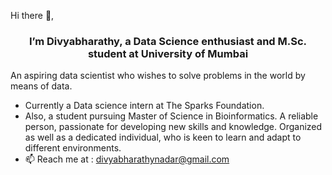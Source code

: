Hi there 👋,

### <div align="center">I’m Divyabharathy, a Data Science enthusiast and  M.Sc. student at University of Mumbai </div>  

An aspiring data scientist who wishes to solve problems in the world by means of data. 

- Currently a Data science intern at The Sparks Foundation.
- Also, a student pursuing Master of Science in Bioinformatics. A reliable person, passionate for developing new skills and knowledge. Organized as well as a dedicated individual, who is keen to learn and adapt to different environments.
- 📫 Reach me at :
  divyabharathynadar@gmail.com
  

<!---
divyabharathynadar/divyabharathynadar is a ✨ special ✨ repository because its `README.md` (this file) appears on your GitHub profile.
You can click the Preview link to take a look at your changes.
--->

